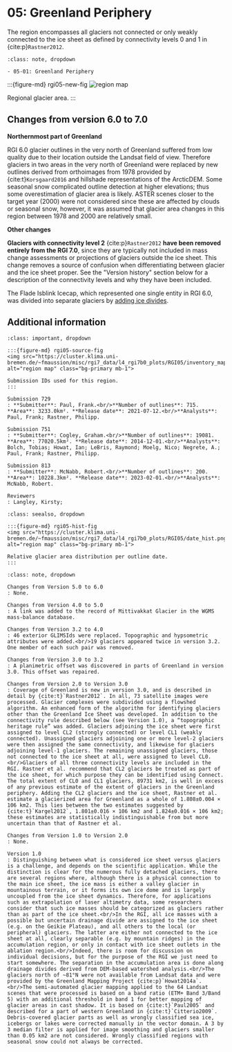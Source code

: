 # 05: Greenland Periphery

The region encompasses all glaciers not connected or only weakly connected to the ice sheet as defined by connectivity levels 0 and 1 in {cite:p}`Rastner2012`.

```{admonition} Subregions
:class: note, dropdown

- 05-01: Greenland Periphery

```

:::{figure-md} rgi05-new-fig
<img src="https://cluster.klima.uni-bremen.de/~fmaussion/misc/rgi7_data/l4_rgi7b0_plots/RGI05/isrgi6_map.jpeg" alt="region map" class="bg-primary mb-1">

Regional glacier area.
:::

## Changes from version 6.0 to 7.0

**Northernmost part of Greenland**

RGI 6.0 glacier outlines in the very north of Greenland suffered from low quality due to their location outside the Landsat field of view. Therefore glaciers in two areas in the very north of Greenland were replaced by new outlines derived from orthoimages from 1978 provided by {cite:t}`Korsgaard2016` and hillshade representations of the ArcticDEM. Some seasonal snow complicated outline detection at higher elevations; thus some overestimation of glacier area is likely. ASTER scenes closer to the target year (2000) were not considered since these are affected by clouds or seasonal snow, however, it was assumed that glacier area changes in this region between 1978 and 2000 are relatively small.

**Other changes**

**Glaciers with connectivity level 2** {cite:p}`Rastner2012` **have been removed entirely from the RGI 7.0**, since they are typically not included in mass change assessments or projections of glaciers outside the ice sheet. This change removes a source of confusion when differentiating between glacier and the ice sheet proper. See the "Version history" section below for a description of the connectivity levels and why they have been included.

The Flade Isblink Icecap, which represented one single entity in RGI 6.0, was divided into separate glaciers by [adding ice divides](https://github.com/GLIMS-RGI/rgi7_scripts/issues/39). 



## Additional information 

```{admonition} Data sources and analysts
:class: important, dropdown

:::{figure-md} rgi05-source-fig
<img src="https://cluster.klima.uni-bremen.de/~fmaussion/misc/rgi7_data/l4_rgi7b0_plots/RGI05/inventory_map.jpeg" alt="region map" class="bg-primary mb-1">

Submission IDs used for this region.
:::

Submission 729
: **Submitter**: Paul, Frank.<br/>**Number of outlines**: 715. **Area**: 3233.0km². **Release date**: 2021-07-12.<br/>**Analysts**: Paul, Frank; Rastner, Philipp.

Submission 751
: **Submitter**: Cogley, Graham.<br/>**Number of outlines**: 19081. **Area**: 77020.5km². **Release date**: 2014-12-01.<br/>**Analysts**: Bolch, Tobias; Howat, Ian; LeBris, Raymond; Moelg, Nico; Negrete, A.; Paul, Frank; Rastner, Philipp.

Submission 813
: **Submitter**: McNabb, Robert.<br/>**Number of outlines**: 200. **Area**: 10228.3km². **Release date**: 2023-02-01.<br/>**Analysts**: McNabb, Robert.

Reviewers
: Langley, Kirsty;

```

```{admonition} Outlines date distribution
:class: seealso, dropdown

:::{figure-md} rgi05-hist-fig
<img src="https://cluster.klima.uni-bremen.de/~fmaussion/misc/rgi7_data/l4_rgi7b0_plots/RGI05/date_hist.png" alt="region map" class="bg-primary mb-1">

Relative glacier area distribution per outline date.
:::

```

```{admonition} Version history
:class: note, dropdown

Changes from Version 5.0 to 6.0
: None.

Changes from Version 4.0 to 5.0
: A link was added to the record of Mittivakkat Glacier in the WGMS mass-balance database.

Changes from Version 3.2 to 4.0
: 46 exterior GLIMSIds were replaced. Topographic and hypsometric attributes were added.<br/>19 glaciers appeared twice in version 3.2. One member of each such pair was removed.

Changes from Version 3.0 to 3.2
: A planimetric offset was discovered in parts of Greenland in version 3.0. This offset was repaired.

Changes from Version 2.0 to Version 3.0
: Coverage of Greenland is new in version 3.0, and is described in detail by {cite:t}`Rastner2012`. In all, 73 satellite images were processed. Glacier complexes were subdivided using a flowshed algorithm. An enhanced form of the algorithm for identifying glaciers other than the Greenland Ice Sheet was developed. In addition to the connectivity rule described below (see Version 1.0), a “topographic heritage rule” was added. Glaciers adjoining the ice sheet were first assigned to level CL2 (strongly connected) or level CL1 (weakly connected). Unassigned glaciers adjoining one or more level-2 glaciers were then assigned the same connectivity, and likewise for glaciers adjoining level-1 glaciers. The remaining unassigned glaciers, those not connected to the ice sheet at all, were assigned to level CL0.<br/>Glaciers of all three connectivity levels are included in the RGI. Rastner et al. recommend that CL2 glaciers be treated as part of the ice sheet, for which purpose they can be identified using Connect. The total extent of CL0 and CL1 glaciers, 89731 km2, is well in excess of any previous estimate of the extent of glaciers in the Greenland periphery. Adding the CL2 glaciers and the ice sheet, Rastner et al. estimate a glacierized area for Greenland as a whole of 1.808±0.004 × 106 km2. This lies between the two estimates suggested by {cite:t}`Kargel2012`, 1.801±0.016 × 106 km2 and 1.824±0.016 × 106 km2; these estimates are statistically indistinguishable from but more uncertain than that of Rastner et al.

Changes from Version 1.0 to Version 2.0
: None.

Version 1.0
: Distinguishing between what is considered ice sheet versus glaciers is a challenge, and depends on the scientific application. While the distinction is clear for the numerous fully detached glaciers, there are several regions where, although there is a physical connection to the main ice sheet, the ice mass is either a valley glacier in mountainous terrain, or it forms its own ice dome and is largely uncoupled from the ice sheet dynamics. Therefore, for applications such as extrapolation of laser altimetry data, some researchers consider that such ice masses should be categorized as glaciers rather than as part of the ice sheet.<br/>In the RGI, all ice masses with a possible but uncertain drainage divide are assigned to the ice sheet (e.g. on the Geikie Plateau), and all others to the local (or peripheral) glaciers. The latter are either not connected to the ice sheet at all, clearly separable (e.g. by mountain ridges) in the accumulation region, or only in contact with ice sheet outlets in the ablation region.<br/>Indeed, there is room for discussion on individual decisions, but for the purpose of the RGI we just need to start somewhere. The separation in the accumulation area is done along drainage divides derived from DEM-based watershed analysis.<br/>The glaciers north of ~81°N were not available from Landsat data and were provided by the Greenland Mapping Project {cite:p}`Howat2014a`.<br/>The semi-automated glacier mapping applied to the 64 Landsat scenes that were processed is based on a band ratio (ETM+ Band 3/Band 5) with an additional threshold in band 1 for better mapping of glacier areas in cast shadow. It is based on {cite:t}`Paul2005` and described for a part of western Greenland in {cite:t}`Citterio2009`. Debris-covered glacier parts as well as wrongly classified sea ice, icebergs or lakes were corrected manually in the vector domain. A 3 by 3 median filter is applied for image smoothing and glaciers smaller than 0.05 km2 are not considered. Wrongly classified regions with seasonal snow could not always be corrected.

```